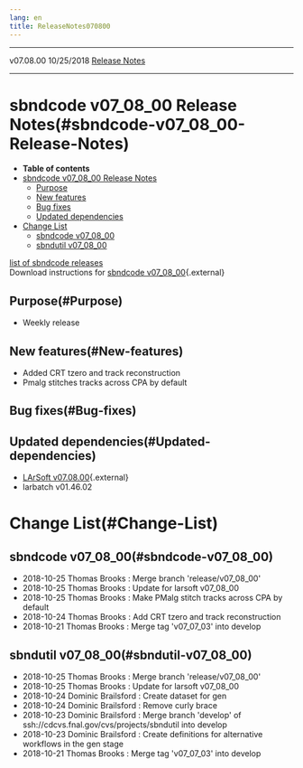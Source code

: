 ```yaml
---
lang: en
title: ReleaseNotes070800
---
```


  ----------- ------------ -- -- ------------------------------------------------------
  v07.08.00   10/25/2018         [Release Notes](ReleaseNotes070800.html)
  ----------- ------------ -- -- ------------------------------------------------------



sbndcode v07\_08\_00 Release Notes(#sbndcode-v07_08_00-Release-Notes)
======================================================================================

-   **Table of contents**
-   [sbndcode v07\_08\_00 Release
    Notes](#sbndcode-v07_08_00-Release-Notes)
    -   [Purpose](#Purpose)
    -   [New features](#New-features)
    -   [Bug fixes](#Bug-fixes)
    -   [Updated dependencies](#Updated-dependencies)
-   [Change List](#Change-List)
    -   [sbndcode v07\_08\_00](#sbndcode-v07_08_00)
    -   [sbndutil v07\_08\_00](#sbndutil-v07_08_00)

[list of sbndcode
releases](List_of_SBND_code_releases.html)\
Download instructions for [sbndcode
v07\_08\_00](http://scisoft.fnal.gov/scisoft/bundles/sbnd/v07_08_00/sbndcode-v07_08_00.html){.external}



Purpose(#Purpose)
----------------------------------

-   Weekly release



New features(#New-features)
--------------------------------------------

-   Added CRT tzero and track reconstruction
-   Pmalg stitches tracks across CPA by default



Bug fixes(#Bug-fixes)
--------------------------------------



Updated dependencies(#Updated-dependencies)
------------------------------------------------------------

-   [LArSoft
    v07.08.00](https://cdcvs.fnal.gov/redmine/projects/larsoft/wiki/ReleaseNotes070800){.external}
-   larbatch v01.46.02



Change List(#Change-List)
==========================================



sbndcode v07\_08\_00(#sbndcode-v07_08_00)
----------------------------------------------------------

-   2018-10-25 Thomas Brooks : Merge branch \'release/v07\_08\_00\'
-   2018-10-25 Thomas Brooks : Update for larsoft v07\_08\_00
-   2018-10-25 Thomas Brooks : Make PMalg stitch tracks across CPA by
    default
-   2018-10-24 Thomas Brooks : Add CRT tzero and track reconstruction
-   2018-10-21 Thomas Brooks : Merge tag \'v07\_07\_03\' into develop



sbndutil v07\_08\_00(#sbndutil-v07_08_00)
----------------------------------------------------------

-   2018-10-25 Thomas Brooks : Merge branch \'release/v07\_08\_00\'
-   2018-10-25 Thomas Brooks : Update for larsoft v07\_08\_00
-   2018-10-24 Dominic Brailsford : Create dataset for gen
-   2018-10-24 Dominic Brailsford : Remove curly brace
-   2018-10-23 Dominic Brailsford : Merge branch \'develop\' of
    ssh://cdcvs.fnal.gov/cvs/projects/sbndutil into develop
-   2018-10-23 Dominic Brailsford : Create definitions for alternative
    workflows in the gen stage
-   2018-10-21 Thomas Brooks : Merge tag \'v07\_07\_03\' into develop
